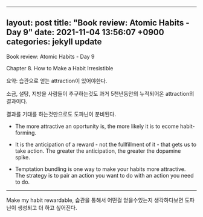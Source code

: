 
---
layout: post
title:  "Book review: Atomic Habits - Day 9"
date:  2021-11-04 13:56:07 +0900 
categories: jekyll update
---

Book review: Atomic Habits - Day 9

Chapter 8. How to Make a Habit Irresistible

요약: 습관으로 얻는 attraction이 있어야한다.

소금, 설탕, 지방을 사람들이 추구하는것도 과거 5천년동안의 누적되어온 attraction의 결과이다.

결과를 기대를 하는것만으로도 도파닌이 분비된다.

* The more attractive an oportunity is, the more likely it is to ecome habit-forming.

* It is the anticipation of a reward - not the fullfillment of it - that gets us to take action. The greater the anticipation, the greater the dopamine spike.

* Temptation bundling is one way to make your habits more attractive. The strategy is to pair an action you want to do with an action you need to do.

----

Make my habit rewardable,  습관을 통해서 어떤걸 얻을수있는지 생각하다보면 도파닌이 생성되고 더 하고 싶어진다.